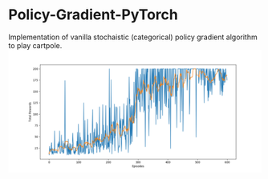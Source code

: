 # Policy-Gradient-PyTorch
Implementation of vanilla stochaistic (categorical) policy gradient algorithm to play cartpole. </br>
![](Figure_1.png)
